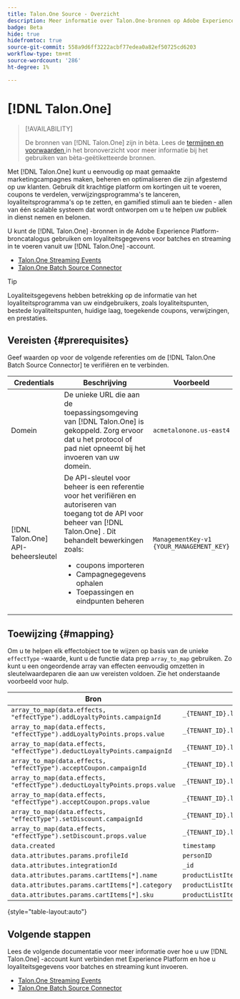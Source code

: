 ```yaml
---
title: Talon.One Source - Overzicht
description: Meer informatie over Talon.One-bronnen op Adobe Experience Platform
badge: Beta
hide: true
hidefromtoc: true
source-git-commit: 558a9d6ff3222acbf77edea0a82ef50725cd6203
workflow-type: tm+mt
source-wordcount: '286'
ht-degree: 1%

---
```


# [!DNL Talon.One]

>[!AVAILABILITY]
>
>De bronnen van [!DNL Talon.One] zijn in bèta. Lees de [ termijnen en voorwaarden ](../../home.md#terms-and-conditions) in het bronoverzicht voor meer informatie bij het gebruiken van bèta-geëtiketteerde bronnen.

Met [!DNL Talon.One] kunt u eenvoudig op maat gemaakte marketingcampagnes maken, beheren en optimaliseren die zijn afgestemd op uw klanten. Gebruik dit krachtige platform om kortingen uit te voeren, coupons te verdelen, verwijzingsprogramma&#39;s te lanceren, loyaliteitsprogramma&#39;s op te zetten, en gamified stimuli aan te bieden - allen van één scalable systeem dat wordt ontworpen om u te helpen uw publiek in dienst nemen en belonen.

U kunt de [!DNL Talon.One] -bronnen in de Adobe Experience Platform-broncatalogus gebruiken om loyaliteitsgegevens voor batches en streaming in te voeren vanuit uw [!DNL Talon.One] -account.

* [Talon.One Streaming Events](../../tutorials/ui/create/loyalty/talon-one-streaming.md)
* [Talon.One Batch Source Connector](../../tutorials/ui/create/loyalty/talon-one-batch.md)

>[!TIP]
>
>Loyaliteitsgegevens hebben betrekking op de informatie van het loyaliteitsprogramma van uw eindgebruikers, zoals loyaliteitspunten, bestede loyaliteitspunten, huidige laag, toegekende coupons, verwijzingen, en prestaties.

## Vereisten {#prerequisites}

Geef waarden op voor de volgende referenties om de [!DNL Talon.One Batch Source Connector] te verifiëren en te verbinden.

| Credentials | Beschrijving | Voorbeeld |
| --- | --- | --- |
| Domein | De unieke URL die aan de toepassingsomgeving van [!DNL Talon.One] is gekoppeld. Zorg ervoor dat u het protocol of pad niet opneemt bij het invoeren van uw domein. | `acmetalonone.us-east4` |
| [!DNL Talon.One] API-beheersleutel | De API-sleutel voor beheer is een referentie voor het verifiëren en autoriseren van toegang tot de API voor beheer van [!DNL Talon.One] . Dit behandelt bewerkingen zoals: <ul><li>coupons importeren</li><li>Campagnegegevens ophalen</li><li>Toepassingen en eindpunten beheren</li></ul> | `ManagementKey-v1 {YOUR_MANAGEMENT_KEY}` |

## Toewijzing {#mapping}

Om u te helpen elk effectobject toe te wijzen op basis van de unieke `effectType` -waarde, kunt u de functie data prep `array_to_map` gebruiken. Zo kunt u een ongeordende array van effecten eenvoudig omzetten in sleutelwaardeparen die aan uw vereisten voldoen. Zie het onderstaande voorbeeld voor hulp.

| Bron | Bestemming |
| ---- | --- |
| `array_to_map(data.effects, "effectType").addLoyaltyPoints.campaignId` | `_{TENANT_ID}.loyalty.pointsGained[0].promotionId` |
| `array_to_map(data.effects, "effectType").addLoyaltyPoints.props.value` | `_{TENANT_ID}.loyalty.pointsGained[0].value` |
| `array_to_map(data.effects, "effectType").deductLoyaltyPoints.campaignId` | `_{TENANT_ID}.loyalty.pointsRedemption[0].promotionId` |
| `array_to_map(data.effects, "effectType").acceptCoupon.campaignId` | `_{TENANT_ID}.loyalty.couponRedemption[0].campaignId` |
| `array_to_map(data.effects, "effectType").deductLoyaltyPoints.props.value` | `_{TENANT_ID}.loyalty.pointsRedemption[0].value` |
| `array_to_map(data.effects, "effectType").acceptCoupon.props.value` | `_{TENANT_ID}.loyalty.couponRedemption[0].id` |
| `array_to_map(data.effects, "effectType").setDiscount.campaignId` | `_{TENANT_ID}.loyalty.discounts[0].promotionId` |
| `array_to_map(data.effects, "effectType").setDiscount.props.value` | `_{TENANT_ID}.loyalty.discounts[0].value` |
| `data.created` | `timestamp` |
| `data.attributes.params.profileId` | `personID` |
| `data.attributes.integrationId` | `_id` |
| `data.attributes.params.cartItems[*].name` | `productListItems[*].name` |
| `data.attributes.params.cartItems[*].category` | `productListItems[*].productCategories[0].categoryID` |
| `data.attributes.params.cartItems[*].sku` | `productListItems[*].SKU` |

{style="table-layout:auto"}

## Volgende stappen

Lees de volgende documentatie voor meer informatie over hoe u uw [!DNL Talon.One] -account kunt verbinden met Experience Platform en hoe u loyaliteitsgegevens voor batches en streaming kunt invoeren.

* [Talon.One Streaming Events](../../tutorials/ui/create/loyalty/talon-one-streaming.md)
* [Talon.One Batch Source Connector](../../tutorials/ui/create/loyalty/talon-one-batch.md)